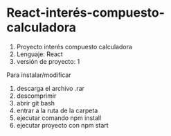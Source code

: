 # React-interés-compuesto-calculadora

1. Proyecto interés compuesto calculadora
2. Lenguaje: React
3. versión de proyecto: 1

Para instalar/modificar
1. descarga el archivo .rar
2. descomprimir
3. abrir git bash
4. entrar a la ruta de la carpeta
5. ejecutar comando npm install
6. ejecutar proyecto con npm start
